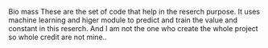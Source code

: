 Bio mass
These are the set of code that help in the reserch purpose. It uses machine learning and higer module to predict and train the value and constant in this reserch.
And I am not the one who create the whole project so whole credit are not mine..
